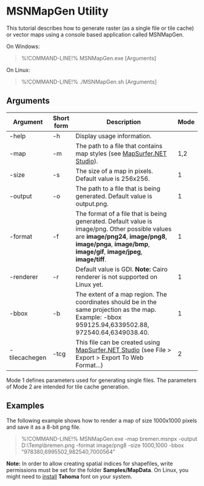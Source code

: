 # MSNMapGen Utility

This tutorial describes how to generate raster (as a single file or tile cache) or vector maps using a console based application called MSNMapGen.

On Windows: 

>%!COMMAND-LINE!% MSNMapGen.exe [Arguments]

On Linux:

>%!COMMAND-LINE!% ./MSNMapGen.sh [Arguments]


## Arguments

Argument      | Short form   | Description  | Mode 
------------- | ------------ | ------------ | ----
-help         | -h           | Display usage information. | 
-map          | -m           | The path to a file that contains map styles (see [MapSurfer.NET Studio](/usermanual/tools/MSNStudio)). |  1,2
-size         | -s           | The size of a map in pixels. Default value is 256x256. | 1
-output       | -o           | The path to a file that is being generated. Default value is output.png. | 1
-format       | -f           | The format of a file that is being generated. Default value is image/png. Other possible values are **image/png24**, **image/png8**, **image/pnga**, **image/bmp**, **image/gif**, **image/jpeg**, **image/tiff**. | 1
-renderer     | -r           | Default value is GDI. **Note:** Cairo renderer is not supported on Linux yet. | 1
-bbox         | -b           | The extent of a map region. The coordinates should be in the same projection as the map. Example: -bbox 959125.94,6339502.88, 972540.64,6349038.40. | 1
-tilecachegen | -tcg         | This file can be created using [MapSurfer.NET Studio](/usermanual/tools/MSNStudio) (see File > Export > Export To Web Format...) | 2


Mode 1 defines parameters used for generating single files. The  parameters of Mode 2 are intended for tile cache generation.

## Examples

The following example shows how to render a map of size 1000x1000 pixels and save it as a 8-bit png file.

>%!COMMAND-LINE!% MSNMapGen.exe -map bremen.msnpx -output D:\Temp\bremen.png -format image/png8 -size 1000,1000 -bbox "978380,6995502,982540,7000564" 

**Note:** In order to allow creating spatial indices for shapefiles, write permissions must be set for the folder **Samples/MapData**. On Linux, you might need to [install](http://makandracards.com/makandra/1258-install-the-verdana-and-tahoma-fonts-under-ubuntu-linux) **Tahoma** font on your system. 



